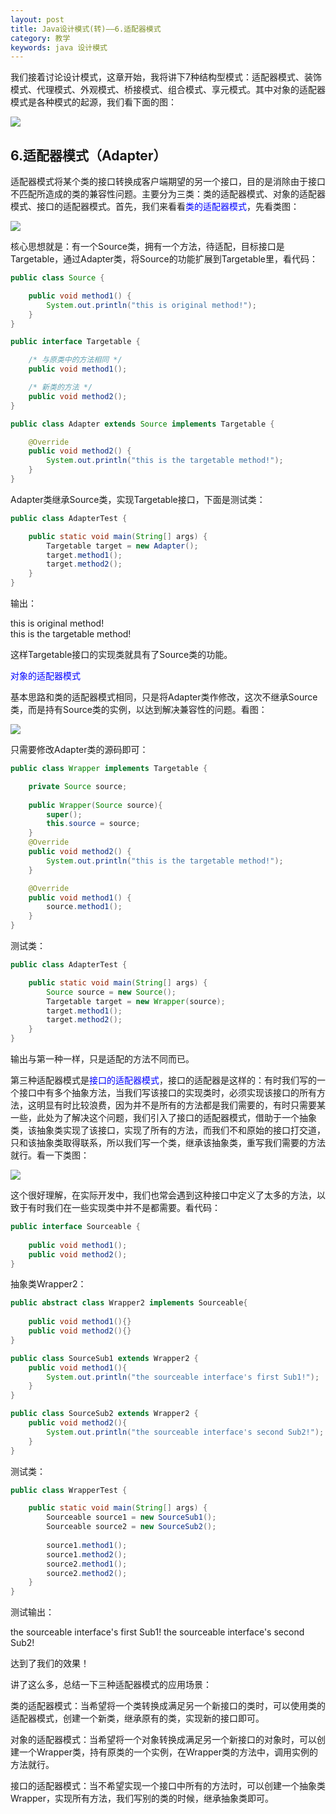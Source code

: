 ```yaml
---
layout: post
title: Java设计模式(转)——6.适配器模式
category: 教学
keywords: java 设计模式
---
```


我们接着讨论设计模式，这章开始，我将讲下7种结构型模式：适配器模式、装饰模式、代理模式、外观模式、桥接模式、组合模式、享元模式。其中对象的适配器模式是各种模式的起源，我们看下面的图：

<img src="/assets/img/content11.png">

## 6.适配器模式（Adapter）

适配器模式将某个类的接口转换成客户端期望的另一个接口，目的是消除由于接口不匹配所造成的类的兼容性问题。主要分为三类：类的适配器模式、对象的适配器模式、接口的适配器模式。首先，我们来看看<font color="blue">类的适配器模式</font>，先看类图：

<img src="/assets/img/content12.png">

核心思想就是：有一个Source类，拥有一个方法，待适配，目标接口是Targetable，通过Adapter类，将Source的功能扩展到Targetable里，看代码：

``` java
public class Source {

	public void method1() {
		System.out.println("this is original method!");
	}
}
```

``` java
public interface Targetable {

	/* 与原类中的方法相同 */
	public void method1();

	/* 新类的方法 */
	public void method2();
}
```

``` java
public class Adapter extends Source implements Targetable {

	@Override
	public void method2() {
		System.out.println("this is the targetable method!");
	}
}
```

Adapter类继承Source类，实现Targetable接口，下面是测试类：

``` java
public class AdapterTest {

	public static void main(String[] args) {
		Targetable target = new Adapter();
		target.method1();
		target.method2();
	}
}
```

输出：

this is original method!<br>
this is the targetable method!

这样Targetable接口的实现类就具有了Source类的功能。

<font color="blue">对象的适配器模式</font>

基本思路和类的适配器模式相同，只是将Adapter类作修改，这次不继承Source类，而是持有Source类的实例，以达到解决兼容性的问题。看图：

<img src="/assets/img/content13.png">

只需要修改Adapter类的源码即可：

``` java
public class Wrapper implements Targetable {

	private Source source;
	
	public Wrapper(Source source){
		super();
		this.source = source;
	}
	@Override
	public void method2() {
		System.out.println("this is the targetable method!");
	}

	@Override
	public void method1() {
		source.method1();
	}
}
```

测试类：

``` java
public class AdapterTest {

	public static void main(String[] args) {
		Source source = new Source();
		Targetable target = new Wrapper(source);
		target.method1();
		target.method2();
	}
}
```

输出与第一种一样，只是适配的方法不同而已。

第三种适配器模式是<font color="blue">接口的适配器模式</font>，接口的适配器是这样的：有时我们写的一个接口中有多个抽象方法，当我们写该接口的实现类时，必须实现该接口的所有方法，这明显有时比较浪费，因为并不是所有的方法都是我们需要的，有时只需要某一些，此处为了解决这个问题，我们引入了接口的适配器模式，借助于一个抽象类，该抽象类实现了该接口，实现了所有的方法，而我们不和原始的接口打交道，只和该抽象类取得联系，所以我们写一个类，继承该抽象类，重写我们需要的方法就行。看一下类图：

<img src="/assets/img/content14.png">

这个很好理解，在实际开发中，我们也常会遇到这种接口中定义了太多的方法，以致于有时我们在一些实现类中并不是都需要。看代码：

``` java
public interface Sourceable {
	
	public void method1();
	public void method2();
}
```

抽象类Wrapper2：

``` java
public abstract class Wrapper2 implements Sourceable{
	
	public void method1(){}
	public void method2(){}
}
```

``` java
public class SourceSub1 extends Wrapper2 {
	public void method1(){
		System.out.println("the sourceable interface's first Sub1!");
	}
}
```

``` java
public class SourceSub2 extends Wrapper2 {
	public void method2(){
		System.out.println("the sourceable interface's second Sub2!");
	}
}
```

测试类：

``` java
public class WrapperTest {

	public static void main(String[] args) {
		Sourceable source1 = new SourceSub1();
		Sourceable source2 = new SourceSub2();
		
		source1.method1();
		source1.method2();
		source2.method1();
		source2.method2();
	}
}
```

测试输出：

the sourceable interface's first Sub1!
the sourceable interface's second Sub2!

达到了我们的效果！

讲了这么多，总结一下三种适配器模式的应用场景：

类的适配器模式：当希望将一个类转换成满足另一个新接口的类时，可以使用类的适配器模式，创建一个新类，继承原有的类，实现新的接口即可。

对象的适配器模式：当希望将一个对象转换成满足另一个新接口的对象时，可以创建一个Wrapper类，持有原类的一个实例，在Wrapper类的方法中，调用实例的方法就行。

接口的适配器模式：当不希望实现一个接口中所有的方法时，可以创建一个抽象类Wrapper，实现所有方法，我们写别的类的时候，继承抽象类即可。
